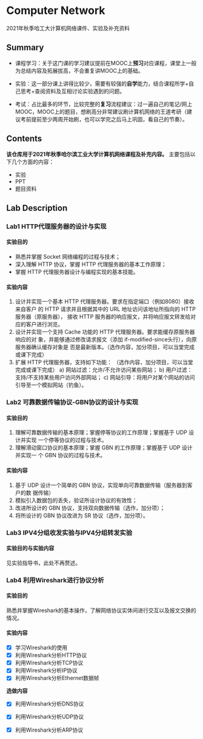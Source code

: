 # Computer Network
2021年秋季哈工大计算机网络课件、实验及补充资料

## Summary
- 课程学习：关于这门课的学习建议提前在MOOC上**预习**对应课程，课堂上一般为总结内容及拓展拔高，不会重复讲MOOC上的基础。 

- 实验：这一部分课上讲得比较少，需要有较强的**自学**能力，结合课程所学+自己思考+查阅资料及互相讨论实验遇到的问题。
- 考试：占比最多的环节，比较完整的**复习**流程建议：过一遍自己的笔记/网上MOOC，MOOC上的题目，想刷高分非常建议刷计算机网络的王道考研（建议考前提前至少两周开始刷，也可以学完之后马上巩固，看自己的节奏）。



## Contents

**该仓库用于2021年秋季哈尔滨工业大学计算机网络课程及补充内容。**
主要包括以下几个方面的内容：

- 实验
- PPT
- 题目资料



## Lab Description

### Lab1 HTTP代理服务器的设计与实现

#### 实验目的

- 熟悉并掌握 Socket 网络编程的过程与技术；
- 深入理解 HTTP 协议，掌握 HTTP 代理服务器的基本工作原理；
- 掌握 HTTP 代理服务器设计与编程实现的基本技能。

#### 实验内容

1. 设计并实现一个基本 HTTP 代理服务器。要求在指定端口（例如8080）接收来自客户
   的 HTTP 请求并且根据其中的 URL 地址访问该地址所指向的 HTTP 服务器（原服务器），
   接收 HTTP 服务器的响应报文，并将响应报文转发给对应的客户进行浏览。
2. 设计并实现一个支持 Cache 功能的 HTTP 代理服务器。要求能缓存原服务器响应的对
   象，并能够通过修改请求报文（添加 if-modified-since头行），向原服务器确认缓存对象是
   否是最新版本。（选作内容，加分项目，可以当堂完成或课下完成）
3. 扩展 HTTP 代理服务器，支持如下功能：
   （选作内容，加分项目，可以当堂完成或课下完成）
   a) 网站过滤：允许/不允许访问某些网站；
   b) 用户过滤：支持/不支持某些用户访问外部网站；
   c) 网站引导：将用户对某个网站的访问引导至一个模拟网站（钓鱼）。

### Lab2 可靠数据传输协议-GBN协议的设计与实现
#### 实验目的
1. 理解可靠数据传输的基本原理；掌握停等协议的工作原理；掌握基于 UDP 设计并实现
   一个停等协议的过程与技术。
2. 理解滑动窗口协议的基本原理；掌握 GBN 的工作原理；掌握基于 UDP 设计并实现一
   个 GBN 协议的过程与技术。

#### 实验内容
1. 基于 UDP 设计一个简单的 GBN 协议，实现单向可靠数据传输（服务器到客户的数
   据传输）
2. 模拟引入数据包的丢失，验证所设计协议的有效性；
3. 改进所设计的 GBN 协议，支持双向数据传输（选作，加分项）；
4. 将所设计的 GBN 协议改进为 SR 协议（选作，加分项）。



### Lab3 IPV4分组收发实验与IPV4分组转发实验

#### 实验目的与实验内容
见实验指导书，此处不再赘述。



### Lab4 利用Wireshark进行协议分析
#### 实验目的
熟悉并掌握Wireshark的基本操作，了解网络协议实体间进行交互以及报文交换的情况。

#### 实验内容

- [x] 学习Wireshark的使用
- [x] 利用Wireshark分析HTTP协议
- [x] 利用Wireshark分析TCP协议
- [x] 利用Wireshark分析IP协议
- [x] 利用Wireshark分析Ethernet数据帧

**选做内容**

- [x] 利用Wireshark分析DNS协议
- [x] 利用Wireshark分析UDP协议
- [x] 利用Wireshark分析ARP协议

